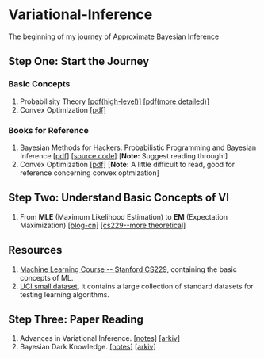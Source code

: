# Variational-Inference
The beginning of my journey of Approximate Bayesian Inference

## Step One: Start the Journey
### Basic Concepts
1. Probabilisity Theory [[pdf(high-level)]](https://see.stanford.edu/materials/aimlcs229/cs229-prob.pdf) [[pdf(more detailed)]](http://cs229.stanford.edu/section/cs229-prob.pdf)                         
2. Convex Optimization [[pdf]](http://cs229.stanford.edu/section/cs229-cvxopt.pdf)

### Books for Reference
1. Bayesian Methods for Hackers: Probabilistic Programming and Bayesian Inference [[pdf]](https://github.com/WilliamYi96/Variational-Inference/blob/master/File-Repo/Bayesian%20Methods%20for%20Hackers%20Probabilistic%20Programming%20and%20Bayesian%20Inference.pdf) [[source code]](https://github.com/CamDavidsonPilon/Probabilistic-Programming-and-Bayesian-Methods-for-Hackers) [**Note:** Suggest reading through!]         
2. Convex Optimization [[pdf]](https://web.stanford.edu/~boyd/cvxbook/bv_cvxbook.pdf) [**Note:** A little difficult to read, good for reference concerning convex optmization]

## Step Two: Understand Basic Concepts of VI
1. From **MLE** (Maximum Likelihood Estimation) to **EM** (Expectation Maximization) [[blog-cn]](https://blog.csdn.net/zouxy09/article/details/8537620) [[cs229--more theoretical]](http://cs229.stanford.edu/notes/cs229-notes8.pdf)

## Resources
1. [Machine Learning Course -- Stanford CS229](http://cs229.stanford.edu/), containing the basic concepts of ML.
2. [UCI small dataset](http://archive.ics.uci.edu/ml/index.php), it contains a large collection of standard datasets for testing learning algorithms.

## Step Three: Paper Reading
1. Advances in Variational Inference. [[notes]]() [[arkiv]](https://arxiv.org/abs/1711.05597)
2. Bayesian Dark Knowledge. [[notes]]() [[arkiv]](https://arxiv.org/abs/1506.04416)
